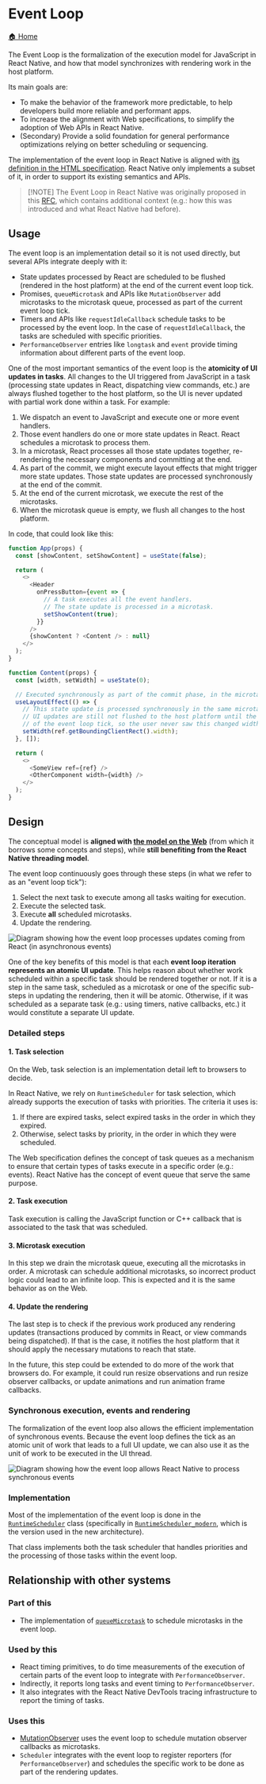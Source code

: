 # Event Loop

[🏠 Home](../../../../../../../__docs__/README.md)

The Event Loop is the formalization of the execution model for JavaScript in
React Native, and how that model synchronizes with rendering work in the host
platform.

Its main goals are:

- To make the behavior of the framework more predictable, to help developers
  build more reliable and performant apps.
- To increase the alignment with Web specifications, to simplify the adoption of
  Web APIs in React Native.
- (Secondary) Provide a solid foundation for general performance optimizations
  relying on better scheduling or sequencing.

The implementation of the event loop in React Native is aligned with
[its definition in the HTML specification](https://html.spec.whatwg.org/multipage/webappapis.html#event-loop-processing-model).
React Native only implements a subset of it, in order to support its existing
semantics and APIs.

> [!NOTE] The Event Loop in React Native was originally proposed in this
> [RFC](https://github.com/react-native-community/discussions-and-proposals/blob/main/proposals/0744-well-defined-event-loop.md),
> which contains additional context (e.g.: how this was introduced and what
> React Native had before).

## Usage

The event loop is an implementation detail so it is not used directly, but
several APIs integrate deeply with it:

- State updates processed by React are scheduled to be flushed (rendered in the
  host platform) at the end of the current event loop tick.
- Promises, `queueMicrotask` and APIs like `MutationObserver` add microtasks to
  the microtask queue, processed as part of the current event loop tick.
- Timers and APIs like `requestIdleCallback` schedule tasks to be processed by
  the event loop. In the case of `requestIdleCallback`, the tasks are scheduled
  with specific priorities.
- `PerformanceObserver` entries like `longtask` and `event` provide timing
  information about different parts of the event loop.

One of the most important semantics of the event loop is the **atomicity of UI
updates in tasks**. All changes to the UI triggered from JavaScript in a task
(processing state updates in React, dispatching view commands, etc.) are always
flushed together to the host platform, so the UI is never updated with partial
work done within a task. For example:

1. We dispatch an event to JavaScript and execute one or more event handlers.
2. Those event handlers do one or more state updates in React. React schedules a
   microtask to process them.
3. In a microtask, React processes all those state updates together,
   re-rendering the necessary components and committing at the end.
4. As part of the commit, we might execute layout effects that might trigger
   more state updates. Those state updates are processed synchronously at the
   end of the commit.
5. At the end of the current microtask, we execute the rest of the microtasks.
6. When the microtask queue is empty, we flush all changes to the host platform.

In code, that could look like this:

```javascript
function App(props) {
  const [showContent, setShowContent] = useState(false);

  return (
    <>
      <Header
        onPressButton={event => {
          // A task executes all the event handlers.
          // The state update is processed in a microtask.
          setShowContent(true);
        }}
      />
      {showContent ? <Content /> : null}
    </>
  );
}

function Content(props) {
  const [width, setWidth] = useState(0);

  // Executed synchronously as part of the commit phase, in the microtask.
  useLayoutEffect(() => {
    // This state update is processed synchronously in the same microtask.
    // UI updates are still not flushed to the host platform until the end
    // of the event loop tick, so the user never saw this changed widths.
    setWidth(ref.getBoundingClientRect().width);
  }, []);

  return (
    <>
      <SomeView ref={ref} />
      <OtherComponent width={width} />
    </>
  );
}
```

## Design

The conceptual model is **aligned with
[the model on the Web](https://html.spec.whatwg.org/multipage/webappapis.html#event-loop-processing-model)**
(from which it borrows some concepts and steps), while **still benefiting from
the React Native threading model**.

The event loop continuously goes through these steps (in what we refer to as an
"event loop tick"):

1. Select the next task to execute among all tasks waiting for execution.
2. Execute the selected task.
3. Execute **all** scheduled microtasks.
4. Update the rendering.

![Diagram showing how the event loop processes updates coming from React (in asynchronous events)](./event-loop-async-task.excalidraw.svg)

One of the key benefits of this model is that each **event loop iteration
represents an atomic UI update**. This helps reason about whether work scheduled
within a specific task should be rendered together or not. If it is a step in
the same task, scheduled as a microtask or one of the specific sub-steps in
updating the rendering, then it will be atomic. Otherwise, if it was scheduled
as a separate task (e.g.: using timers, native callbacks, etc.) it would
constitute a separate UI update.

### Detailed steps

#### 1. Task selection

On the Web, task selection is an implementation detail left to browsers to
decide.

In React Native, we rely on `RuntimeScheduler` for task selection, which already
supports the execution of tasks with priorities. The criteria it uses is:

1. If there are expired tasks, select expired tasks in the order in which they
   expired.
2. Otherwise, select tasks by priority, in the order in which they were
   scheduled.

The Web specification defines the concept of task queues as a mechanism to
ensure that certain types of tasks execute in a specific order (e.g.: events).
React Native has the concept of event queue that serve the same purpose.

#### 2. Task execution

Task execution is calling the JavaScript function or C++ callback that is
associated to the task that was scheduled.

#### 3. Microtask execution

In this step we drain the microtask queue, executing all the microtasks in
order. A microtask can schedule additional microtasks, so incorrect product
logic could lead to an infinite loop. This is expected and it is the same
behavior as on the Web.

#### 4. Update the rendering

The last step is to check if the previous work produced any rendering updates
(transactions produced by commits in React, or view commands being dispatched).
If that is the case, it notifies the host platform that it should apply the
necessary mutations to reach that state.

In the future, this step could be extended to do more of the work that browsers
do. For example, it could run resize observations and run resize observer
callbacks, or update animations and run animation frame callbacks.

### Synchronous execution, events and rendering

The formalization of the event loop also allows the efficient implementation of
synchronous events. Because the event loop defines the tick as an atomic unit of
work that leads to a full UI update, we can also use it as the unit of work to
be executed in the UI thread.

![Diagram showing how the event loop allows React Native to process synchronous events](./event-loop-sync-task.excalidraw.svg)

### Implementation

Most of the implementation of the event loop is done in the
[`RuntimeScheduler`](../RuntimeScheduler.h) class (specifically in
[`RuntimeScheduler_modern`](../RuntimeScheduler_Modern.h), which is the version
used in the new architecture).

That class implements both the task scheduler that handles priorities and the
processing of those tasks within the event loop.

## Relationship with other systems

### Part of this

- The implementation of
  [`queueMicrotask`](../../../nativemodule/microtasks/__docs__/README.md) to
  schedule microtasks in the event loop.

### Used by this

- React timing primitives, to do time measurements of the execution of certain
  parts of the event loop to integrate with `PerformanceObserver`.
- Indirectly, it reports long tasks and event timing to `PerformanceObserver`.
- It also integrates with the React Native DevTools tracing infrastructure to
  report the timing of tasks.

### Uses this

- [MutationObserver](../../../../../src/private/webapis/mutationobserver/__docs__/README.md)
  uses the event loop to schedule mutation observer callbacks as microtasks.
- `Scheduler` integrates with the event loop to register reporters (for
  `PerformanceObserver`) and schedules the specific work to be done as part of
  the rendering updates.
